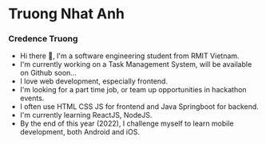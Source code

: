 

<!--
**truongnhatanh7/truongnhatanh7** is a ✨ _special_ ✨ repository because its `README.md` (this file) appears on your GitHub profile.

Here are some ideas to get you started:

- 🔭 I’m currently working on ...
- 🌱 I’m currently learning ...
- 👯 I’m looking to collaborate on ...
- 🤔 I’m looking for help with ...
- 💬 Ask me about ...
- 📫 How to reach me: ...
- 😄 Pronouns: ...
- ⚡ Fun fact: ...
-->

# Truong Nhat Anh
### Credence Truong

- Hi there 👋, I'm a software engineering student from RMIT Vietnam.
- I'm currently working on a Task Management System, will be available on Github soon...
- I love web development, especially frontend.
- I'm looking for a part time job, or team up opportunities in hackathon events.
- I often use HTML CSS JS for frontend and Java Springboot for backend.
- I'm currently learning ReactJS, NodeJS.
- By the end of this year (2022), I challenge myself to learn mobile development, both Android and iOS.
